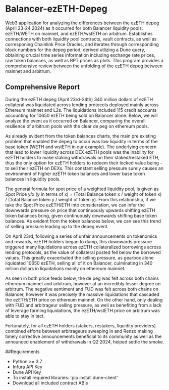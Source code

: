 # Balancer-ezETH-Depeg
Web3 application for analyzing the differences between the ezETH depeg (April 23-24 2024) as it occurred for both Balancer liquidity pools: 
ezETH/WETH on mainnet, and ezETH/wstETH on arbitrum. Establishes connections with both liquidity pool contracts, vault contracts, as well 
as corresponing Chainlink Price Oracles, and iterates through corresponding block numbers for the depeg period, derived utlizing a Dune query,
obtaining crucial time series information including exchange rate prices, raw token balances, as well as BPT prices as plots. This program provides
a comprehensive review between the unfolding of the ezETH depeg between mainnet and arbitrum.
## Comprehensive Report
During the ezETH depeg (April 23rd-24th) 340 million dollars of ezETH collateral was liquidated across lending protocols deployed mainly across Ethereum mainnet and L2s. The liquidations included 115 credit accounts accounting for 10650 ezETH being sold on Balancer alone. Below, we will analyze the event as it occurred on Balancer, comparing the overall resilience of arbitrum pools with the clear de peg on ethereum pools.
 
As already evident from the token balances charts, the main pre existing problem that enabled the depeg to occur was low liquidity in terms of the base token (WETH and wstETH in our example). The underlying concern that lead to lower liquidity across DEX ezETH pools was the inability for ezETH holders to make staking withdrawals on their staked/restaked ETH, thus the only option for ezETH holders to redeem their locked value being - to sell their ezETH on DEXs. This constant selling pressure surely causes an environment of higher ezETH token balances and lower base token balances in liquidity pools.
 
 The general formula for spot price of a weighted liquidity pool, is given as Spot Price y/x (y in terms of x) = (Total Balance token x / weight of token x) / (Total Balance token y / weight of token y). From this relationship, if we take the Spot Price ezETH/ETH into consideration, we can infer the downwards pressure on price that continuously upwards shifting ezETH token balances bring, given continuously downwards shifting base token balances. As evident from the token balances below, we can see this trend of selling pressure leading up to the depeg event.
 
 On April 23rd, following a series of unfair announcements on tokenomics and rewards, ezETH holders began to dump, this downwards pressure triggered many liquidations across ezETH collateralized borrowings across lending protocols, as the value of collateral posted fell below the borrowed values. This greatly exacerbated the selling pressure, as gearbox alone liquidated 10650 ezETH, selling all of it on Balancer, culminating in 340 million dollars in liquidations mainly on ethereum mainnet.
 
As seen in both price feeds below, the de peg was felt across both chains ethereum mainnet and arbitrum, however at an incredibly lesser degree on arbitrum. The negative sentiment and FUD was felt across both chains on Balancer, however it was precisely the massive liquidations that cascaded the ezETH/ETH price on ethereum mainnet. On the other hand, only dealing with FUD and arbitrageur selling pressure, as well as benefiting from a lack of leverage farming liquidations, the ezETH/wstETH price on arbitrum was able to stay in tact. 

Fortunately, for all ezETH holders (stakers, restakers, liquidity providers) combined efforts between arbitrageurs sweeping in and Renzo making timely corrective announcements beneficial to its community as well as the announced enablement of withdrawals in Q2 2024, helped settle the smoke.

##Requirements
- Python >= 3.7
- Infura API Key
- Dune API Key
- To install required libraries: 'pip install dune-client'
- Download all included contract ABIs
